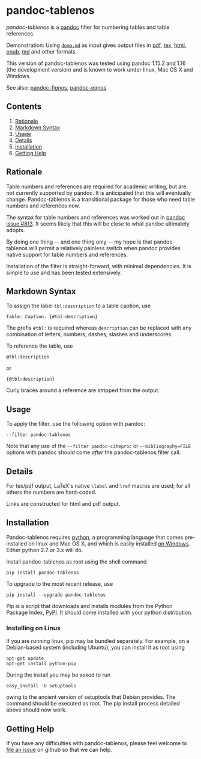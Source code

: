 
pandoc-tablenos
=============

*pandoc-tablenos* is a [pandoc] filter for numbering tables and table references.

Demonstration: Using [`demo.md`] as input gives output files in [pdf], [tex], [html], [epub], [md] and other formats.

This version of pandoc-tablenos was tested using pandoc 1.15.2 and 1.16 (the development version) and is known to work under linux, Mac OS X and Windows.

See also: [pandoc-fignos], [pandoc-eqnos]

[pandoc]: http://pandoc.org/
[`demo.md`]: https://raw.githubusercontent.com/tomduck/pandoc-tablenos/master/demos/demo.md
[pdf]: https://raw.githubusercontent.com/tomduck/pandoc-tablenos/master/demos/out/demo.pdf
[tex]: https://raw.githubusercontent.com/tomduck/pandoc-tablenos/master/demos/out/demo.tex
[html]: https://rawgit.com/tomduck/pandoc-tablenos/master/demos/out/demo.html
[epub]: https://raw.githubusercontent.com/tomduck/pandoc-tablenos/master/demos/out/demo.epub
[md]: https://github.com/tomduck/pandoc-tablenos/blob/master/demos/out/demo.md
[pandoc-fignos]: https://github.com/tomduck/pandoc-fignos 
[pandoc-eqnos]: https://github.com/tomduck/pandoc-eqnos 


Contents
--------

 1. [Rationale](#rationale)
 2. [Markdown Syntax](#markdown-syntax)
 3. [Usage](#usage)
 4. [Details](#details)
 5. [Installation](#installation)
 6. [Getting Help](#getting-help)


Rationale
---------

Table numbers and references are required for academic writing, but are not currently supported by pandoc.  It is anticipated that this will eventually change.  Pandoc-tablenos is a transitional package for those who need table numbers and references now.

The syntax for table numbers and references was worked out in [pandoc issue #813].  It seems likely that this will be close to what pandoc ultimately adopts.

By doing one thing -- and one thing only -- my hope is that pandoc-tablenos will permit a relatively painless switch when pandoc provides native support for table numbers and references.

Installation of the filter is straight-forward, with minimal dependencies.  It is simple to use and has been tested extensively.

[pandoc issue #813]: https://github.com/jgm/pandoc/issues/813


Markdown Syntax
---------------

To assign the label `tbl:description` to a table caption, use

    Table: Caption. {#tbl:description}

The prefix `#tbl:` is required whereas `description` can be replaced with any combination of letters, numbers, dashes, slashes and underscores.

To reference the table, use

    @tbl:description

or

    {@tbl:description}

Curly braces around a reference are stripped from the output.


Usage
-----

To apply the filter, use the following option with pandoc:

    --filter pandoc-tablenos

Note that any use of the `--filter pandoc-citeproc` or `--bibliography=FILE` options with pandoc should come *after* the pandoc-tablenos filter call.


Details
-------

For tex/pdf output, LaTeX's native `\label` and `\ref` macros are used; for all others the numbers are hard-coded.

Links are constructed for html and pdf output.


Installation
------------

Pandoc-tablenos requires [python], a programming language that comes pre-installed on linux and Mac OS X, and which is easily installed [on Windows].  Either python 2.7 or 3.x will do.

Install pandoc-tablenos as root using the shell command

    pip install pandoc-tablenos 

To upgrade to the most recent release, use

    pip install --upgrade pandoc-tablenos 

Pip is a script that downloads and installs modules from the Python Package Index, [PyPI].  It should come installed with your python distribution.


### Installing on Linux ###

If you are running linux, pip may be bundled separately.  For example, on a Debian-based system (including Ubuntu), you can install it as root using

    apt-get update
    apt-get install python-pip

During the install you may be asked to run

    easy_install -U setuptools

owing to the ancient version of setuptools that Debian provides.  The command should be executed as root.  The pip install process detailed above should now work.


[python]: https://www.python.org/
[on Windows]: https://www.python.org/downloads/windows/
[PyPI]: https://pypi.python.org/pypi


Getting Help
------------

If you have any difficulties with pandoc-tablenos, please feel welcome to [file an issue] on github so that we can help.

[file an issue]: https://github.com/tomduck/pandoc-tablenos/issues
